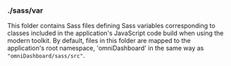 ### ./sass/var

This folder contains Sass files defining Sass variables corresponding to classes
included in the application's JavaScript code build when using the modern toolkit.
By default, files in this folder are mapped to the application's root namespace,
'omniDashboard' in the same way as `"omniDashboard/sass/src"`.